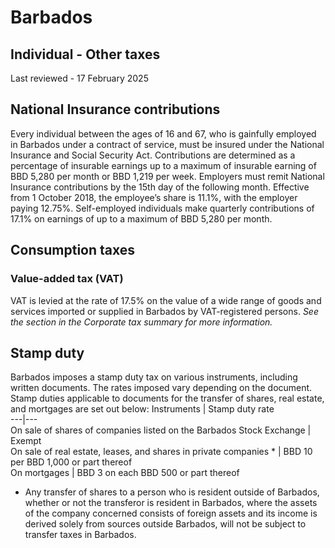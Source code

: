 # Barbados
## Individual - Other taxes
Last reviewed - 17 February 2025
## National Insurance contributions
Every individual between the ages of 16 and 67, who is gainfully employed in Barbados under a contract of service, must be insured under the National Insurance and Social Security Act. 
Contributions are determined as a percentage of insurable earnings up to a maximum of insurable earning of BBD 5,280 per month or BBD 1,219 per week. Employers must remit National Insurance contributions by the 15th day of the following month. Effective from 1 October 2018, the employee’s share is 11.1%, with the employer paying 12.75%. Self-employed individuals make quarterly contributions of 17.1% on earnings of up to a maximum of BBD 5,280 per month.
## Consumption taxes
### Value-added tax (VAT)
VAT is levied at the rate of 17.5% on the value of a wide range of goods and services imported or supplied in Barbados by VAT-registered persons.
_See the section in the Corporate tax summary for more information._
## Stamp duty
Barbados imposes a stamp duty tax on various instruments, including written documents. The rates imposed vary depending on the document. Stamp duties applicable to documents for the transfer of shares, real estate, and mortgages are set out below:
Instruments | Stamp duty rate  
---|---  
On sale of shares of companies listed on the Barbados Stock Exchange | Exempt  
On sale of real estate, leases, and shares in private companies * | BBD 10 per BBD 1,000 or part thereof  
On mortgages | BBD 3 on each BBD 500 or part thereof  
* Any transfer of shares to a person who is resident outside of Barbados, whether or not the transferor is resident in Barbados, where the assets of the company concerned consists of foreign assets and its income is derived solely from sources outside Barbados, will not be subject to transfer taxes in Barbados.

